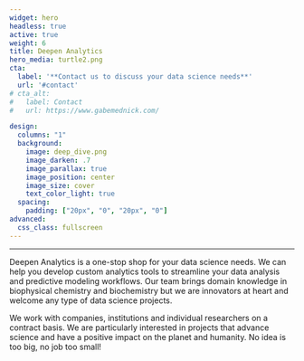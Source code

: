 ```yaml
---
widget: hero
headless: true
active: true
weight: 6
title: Deepen Analytics
hero_media: turtle2.png
cta:
  label: '**Contact us to discuss your data science needs**'
  url: '#contact'
# cta_alt:
#   label: Contact
#   url: https://www.gabemednick.com/

design:
  columns: "1"
  background:
    image: deep_dive.png
    image_darken: .7
    image_parallax: true
    image_position: center
    image_size: cover
    text_color_light: true
  spacing:
    padding: ["20px", "0", "20px", "0"]
advanced:
  css_class: fullscreen
---
```


****

Deepen Analytics is a one-stop shop for your data science needs. We can help you develop custom analytics tools to streamline your data analysis and predictive modeling workflows. Our team brings domain knowledge in biophysical chemistry and biochemistry but we are innovators at heart and welcome any type of data science projects. 

We work with companies, institutions and individual researchers on a contract basis. We are particularly interested in projects that advance science and have a positive impact on the planet and humanity. No idea is too big, no job too small! 







